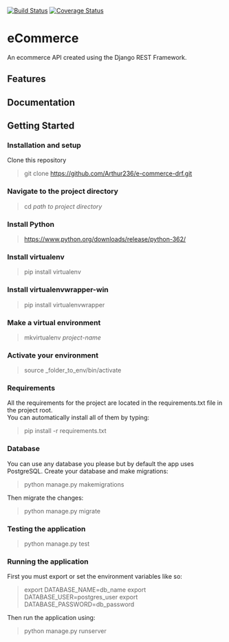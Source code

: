 [![Build Status](https://travis-ci.org/Arthur236/e-commerce-drf.svg?branch=master)](https://travis-ci.org/Arthur236/e-commerce-drf)   [![Coverage Status](https://coveralls.io/repos/github/Arthur236/e-commerce-drf/badge.svg?branch=master)](https://coveralls.io/github/Arthur236/e-commerce-drf?branch=master)

# eCommerce

An ecommerce API created using the Django REST Framework.

## Features

## Documentation

## Getting Started

### Installation and setup
Clone this repository
> git clone https://github.com/Arthur236/e-commerce-drf.git

### Navigate to the project directory

> cd _path to project directory_

### Install Python

> https://www.python.org/downloads/release/python-362/

### Install virtualenv

> pip install virtualenv

### Install virtualenvwrapper-win

> pip install virtualenvwrapper

### Make a virtual environment

> mkvirtualenv _project-name_

### Activate your environment

> source _folder_to_env/bin/activate

### Requirements

All the requirements for the project are located in the requirements.txt file in the project root.  
You can automatically install all of them by typing:  

> pip install -r requirements.txt

### Database

You can use any database you please but by default the app uses PostgreSQL.
Create your database and make migrations:

> python manage.py makemigrations

Then migrate the changes:

> python manage.py migrate

### Testing the application
> python manage.py test

### Running the application
First you must export or set the environment variables like so:
> export DATABASE_NAME=db_name
export DATABASE_USER=postgres_user
export DATABASE_PASSWORD=db_password

Then run the application using:
> python manage.py runserver
